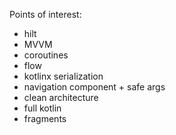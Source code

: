 Points of interest:
* hilt
* MVVM
* coroutines
* flow
* kotlinx serialization
* navigation component + safe args
* clean architecture
* full kotlin
* fragments
